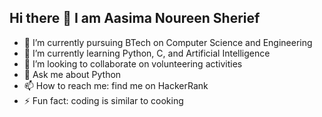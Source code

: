 ## Hi there 👋 I am Aasima Noureen Sherief



- 🔭 I’m currently pursuing BTech on Computer Science and Engineering
- 🌱 I’m currently learning Python, C, and Artificial Intelligence
- 👯 I’m looking to collaborate on volunteering activities
- 💬 Ask me about Python
- 📫 How to reach me: find me on HackerRank
- ⚡ Fun fact: coding is similar to cooking

